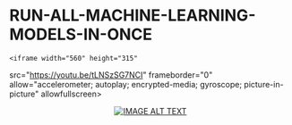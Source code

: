 # RUN-ALL-MACHINE-LEARNING-MODELS-IN-ONCE


    <iframe width="560" height="315"
src="https://youtu.be/tLNSzSG7NCI" 
frameborder="0" 
allow="accelerometer; autoplay; encrypted-media; gyroscope; picture-in-picture" 
allowfullscreen></iframe>

<div align="center">
  <a href="https://youtu.be/tLNSzSG7NCI"><img src="https://img.youtube.com/vi/YOUTUBE_VIDEO_ID_HERE/0.jpg" alt="IMAGE ALT TEXT"></a>
</div>
